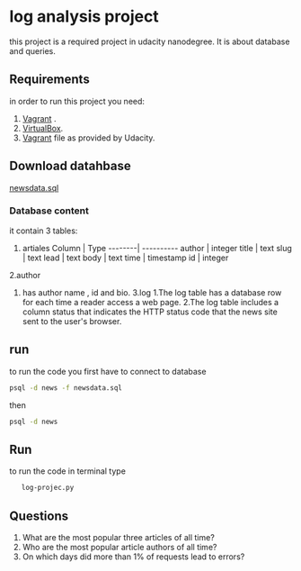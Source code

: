 # log analysis project

this project is a required project in udacity nanodegree. It is about database and queries.
## Requirements
in order to run this project you need:
1. [Vagrant](https://www.vagrantup.com/downloads.html) .
2. [VirtualBox](https://www.virtualbox.org/wiki/Downloads).
3. [Vagrant](https://github.com/udacity/fullstack-nanodegree-vm/blob/master/vagrant/Vagrantfile) file as provided by Udacity.

## Download datahbase
[newsdata.sql](https://d17h27t6h515a5.cloudfront.net/topher/2016/August/57b5f748_newsdata/newsdata.zip)
### Database content 
it contain 3 tables:
1. artiales
Column  | Type
--------| ----------
author | integer
title  | text
slug   | text
lead   | text
body   | text
time   | timestamp
id     | integer
                

2.author
   1. has author name , id and bio.
3.log 
   1.The log table has a database row for each time a reader access a web page.
   2.The log table includes a column status that indicates the HTTP status code
     that the news site sent to the user's browser.
     
## run
to run the code you first have to connect to database
```bash
psql -d news -f newsdata.sql
```
then 
```bash
psql -d news 
```
## Run 
to run the code in terminal type 
```bash
   log-projec.py
```
   
## Questions

1. What	are	the	most	popular	three	articles	of	all	time?		
2. Who	are	the	most	popular	article	authors	of	all	time?		
3. On	which	days	did	more	than	1%	of	requests	lead	to	errors?	
